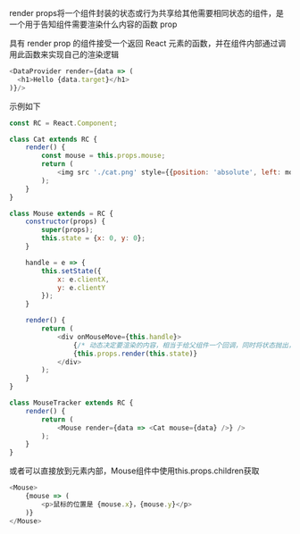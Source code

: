 render props将一个组件封装的状态或行为共享给其他需要相同状态的组件，是一个用于告知组件需要渲染什么内容的函数 prop

具有 render prop 的组件接受一个返回 React 元素的函数，并在组件内部通过调用此函数来实现自己的渲染逻辑

```js
<DataProvider render={data => (
  <h1>Hello {data.target}</h1>
)}/>
```

示例如下

```js
const RC = React.Component;

class Cat extends RC {
    render() {
        const mouse = this.props.mouse;
        return (
            <img src './cat.png' style={{position: 'absolute', left: mouse.x, top: mouse.y}} />
        );
    }
}

class Mouse extends = RC {
    constructor(props) {
        super(props);
        this.state = {x: 0, y: 0};
    }

    handle = e => {
        this.setState({
            x: e.clientX,
            y: e.clientY
        });
    }

    render() {
        return (
            <div onMouseMove={this.handle}>
                {/* 动态决定要渲染的内容，相当于给父组件一个回调，同时将状态抛出，达到复用的效果 */}
                {this.props.render(this.state)}
            </div>
        );
    }
}

class MouseTracker extends RC {
    render() {
        return (
            <Mouse render={data => <Cat mouse={data} />} />
        );
    }
}
```

或者可以直接放到元素内部，Mouse组件中使用this.props.children获取

```js
<Mouse>
    {mouse => (
        <p>鼠标的位置是 {mouse.x}，{mouse.y}</p>
    )}
</Mouse>
```